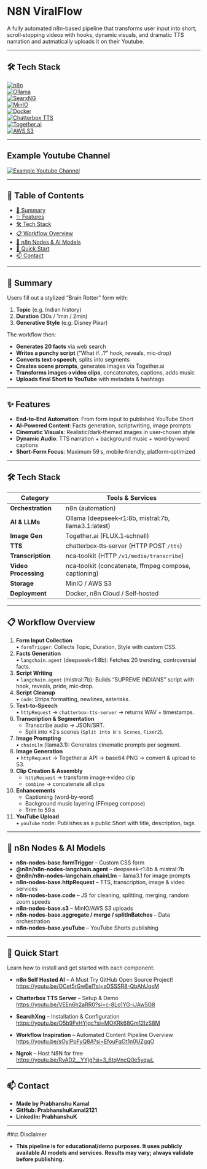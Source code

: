 # N8N ViralFlow

A fully automated n8n-based pipeline that transforms user input into short, scroll‑stopping videos with hooks, dynamic visuals, and dramatic TTS narration and autmatically uploads it on their Youtube.
<br>

---
## 🛠️ Tech Stack

[![n8n](https://img.shields.io/badge/n8n-FF3E00?style=for-the-badge&logo=n8n&logoColor=white)](https://n8n.io)  
[![Ollama](https://img.shields.io/badge/Ollama-000000?style=for-the-badge&logo=owl&logoColor=white)](https://ollama.ai)  
[![SearxNG](https://img.shields.io/badge/SearxNG-3F51B5?style=for-the-badge&logo=searx&logoColor=white)](https://searxng.github.io/searxng/)  
[![MinIO](https://img.shields.io/badge/MinIO-29B6F6?style=for-the-badge&logo=minio&logoColor=white)](https://min.io)  
[![Docker](https://img.shields.io/badge/Docker-2496ED?style=for-the-badge&logo=docker&logoColor=white)](https://docker.com)  
[![Chatterbox TTS](https://img.shields.io/badge/Chatterbox%20TTS-FF4081?style=for-the-badge)](https://github.com/your-org/chatterbox-tts-server)  
[![Together.ai](https://img.shields.io/badge/Together.ai-FF6C37?style=for-the-badge&logo=together&logoColor=white)](https://together.ai/)  
[![AWS S3](https://img.shields.io/badge/AWS_S3-569A31?style=for-the-badge&logo=amazonaws&logoColor=white)](https://aws.amazon.com/s3)

---

## Example Youtube Channel
[![Example Youtube Channel](https://img.shields.io/badge/YouTube-FF0000?style=for-the-badge&logo=youtube&logoColor=white)](https://www.youtube.com/@PrabhanshuIndianHistory/shorts)

---
## 🎯 Table of Contents

- [📝 Summary](#-summary)  
- [✨ Features](#-features)  
- [🛠️ Tech Stack](#️-tech-stack)  
- [📋 Workflow Overview](#-workflow-overview)  
- [🔧 n8n Nodes & AI Models](#-n8n-nodes--ai-models)  
- [🚀 Quick Start](#-quick-start)  
- [📫 Contact](#-contact)

---

## 📝 Summary

Users fill out a stylized “Brain Rotter” form with:
1. **Topic** (e.g. Indian history)  
2. **Duration** (30s / 1min / 2min)  
3. **Generative Style** (e.g. Disney Pixar)

The workflow then:
- **Generates 20 facts** via web search  
- **Writes a punchy script** (“What if…?” hook, reveals, mic‑drop)  
- **Converts text→speech**, splits into segments  
- **Creates scene prompts**, generates images via Together.ai  
- **Transforms images→video clips**, concatenates, captions, adds music  
- **Uploads final Short to YouTube** with metadata & hashtags  

---

## ✨ Features

- **End‑to‑End Automation**: From form input to published YouTube Short  
- **AI‑Powered Content**: Facts generation, scriptwriting, image prompts  
- **Cinematic Visuals**: Realistic/dark‑themed images in user‑chosen style  
- **Dynamic Audio**: TTS narration + background music + word‑by‑word captions  
- **Short‑Form Focus**: Maximum 59 s, mobile‑friendly, platform‑optimized  

---

## 🛠️ Tech Stack

| Category            | Tools & Services                                      |
|---------------------|-------------------------------------------------------|
| **Orchestration**   | n8n (automation)                                      |
| **AI & LLMs**       | Ollama (deepseek‑r1:8b, mistral:7b, llama3.1:latest)  |
| **Image Gen**       | Together.ai (FLUX.1‑schnell)                          |
| **TTS**             | chatterbox‑tts‑server (HTTP POST `/tts`)              |
| **Transcription**   | nca‑toolkit (HTTP `/v1/media/transcribe`)             |
| **Video Processing**| nca‑toolkit (concatenate, ffmpeg compose, captioning) |
| **Storage**         | MinIO / AWS S3                                        |
| **Deployment**      | Docker, n8n Cloud / Self‑hosted                       |

---

## 📋 Workflow Overview

1. **Form Input Collection**  
   • `formTrigger`: Collects Topic, Duration, Style with custom CSS.  
2. **Facts Generation**  
   • `langchain.agent` (deepseek‑r1:8b): Fetches 20 trending, controversial facts.  
3. **Script Writing**  
   • `langchain.agent` (mistral:7b): Builds “SUPREME INDIANS” script with hook, reveals, pride, mic‑drop.  
4. **Script Cleanup**  
   • `code`: Strips formatting, newlines, asterisks.  
5. **Text‑to‑Speech**  
   • `httpRequest` → `chatterbox‑tts‑server` → returns WAV + timestamps.  
6. **Transcription & Segmentation**  
   - Transcribe audio → JSON/SRT.  
   - Split into ≤2 s scenes (`Split into N's Scenes`, `Fixer2`).  
7. **Image Prompting**  
   • `chainLlm` (llama3.1): Generates cinematic prompts per segment.  
8. **Image Generation**  
   • `httpRequest` → Together.ai API → base64 PNG → convert & upload to S3.  
9. **Clip Creation & Assembly**  
   - `httpRequest` → transform image→video clip  
   - `combine` → concatenate all clips  
10. **Enhancements**  
    - Captioning (word‑by‑word)  
    - Background music layering (FFmpeg compose)  
    - Trim to 59 s  
11. **YouTube Upload**  
    • `youTube` node: Publishes as a public Short with title, description, tags.  

---

## 🔧 n8n Nodes & AI Models

- **n8n-nodes-base.formTrigger** – Custom CSS form  
- **@n8n/n8n-nodes-langchain.agent** – deepseek‑r1:8b & mistral:7b  
- **@n8n/n8n-nodes-langchain.chainLlm** – llama3.1 for image prompts  
- **n8n-nodes-base.httpRequest** – TTS, transcription, image & video services  
- **n8n-nodes-base.code** – JS for cleaning, splitting, merging, random zoom speeds  
- **n8n-nodes-base.s3** – MinIO/AWS S3 uploads  
- **n8n-nodes-base.aggregate / merge / splitInBatches** – Data orchestration  
- **n8n-nodes-base.youTube** – YouTube Shorts publishing  

---

## 🚀 Quick Start

Learn how to install and get started with each component:

- **n8n Self Hosted AI** – A Must Try GitHub Open Source Project!  
  https://youtu.be/OCet5rGwEeI?si=sOSSSR8-QbAhUqsM

- **Chatterbox TTS Server** – Setup & Demo  
  https://youtu.be/VEEn6h2aRR0?si=c-8Lo1YG-iJAw5G8

- **SearchXng** – Installation & Configuration  
  https://youtu.be/O5b9FvHYjqc?si=MOKRk68Gm12IzS8M

- **Workflow Inspiration** – Automated Content Pipeline Overview  
  https://youtu.be/sOylPpFyQ8A?si=EfouFqOt1n0UZgqO

- **Ngrok** – Host N8N for free  
  https://youtu.be/RvAD2__YYjg?si=3_6tqVncQ0e5yqwL
---

## 📫 Contact
- **Made by Prabhanshu Kamal**
- **GitHub: PrabhanshuKamal2121**
- **LinkedIn: PrabhanshuK**

---

##⚖️ Disclaimer
- **This pipeline is for educational/demo purposes. It uses publicly available AI models and services. Results may vary; always validate before publishing.**



